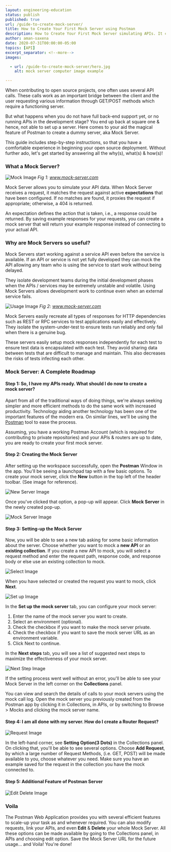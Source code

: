 ```yaml
---
layout: engineering-education
status: publish
published: true
url: /guide-to-create-mock-server/
title: How to Create Your First Mock Server using Postman
description: How to Create Your First Mock Server simulating APIs. It consists of all the extensive details, step-by-step instructions with images and resources links to help in the beginning of your open source deployment.
author: aman-saxena
date: 2020-07-31T00:00:00-05:00
topics: [API]
excerpt_separator: <!--more-->
images:

  - url: /guide-to-create-mock-server/hero.jpg
    alt: mock server computer image example

---
```

When contributing to open source projects, one often uses several API calls. These calls work as an important bridge between the client and the user requesting various information through GET/POST methods which require a functioning server.
<!--more-->

But what happens when you do not have full back-end support yet, or no running APIs in the development stage? You end up back at square one & hence, not able to set up a server. Here comes to your aid the magical feature of Postman to create a dummy server, aka Mock Server.

This guide includes step-by-step instructions, so that you have a comfortable experience in beginning your open source deployment. Without further ado, let's get started by answering all the why(s), what(s) & how(s)!

### What a Mock Server?

![Mock Image](/guide-to-create-mock-server/image00.png) *Fig 1: www.mock-server.com*

Mock Server allows you to simulate your API data. When Mock Server receives a request, it matches the request against active **expectations** that have been configured. If no matches are found, it proxies the request if appropriate; otherwise, a 404 is returned.

An expectation defines the action that is taken, i.e., a response could be returned. By saving example responses for your requests, you can create a mock server that will return your example response instead of connecting to your actual API.

###  Why are Mock Servers so useful?
Mock Servers start working against a service API even before the service is available. If an API or service is not yet fully developed they can mock the API allowing any team who is using the service to start work without being delayed.

They isolate development teams during the initial development phases when the APIs / services may be extremely unstable and volatile. Using Mock Servers allows development work to continue even when an external service fails.

![Usage Image](/guide-to-create-mock-server/image01.png) *Fig 2: www.mock-server.com*

Mock Servers easily recreate all types of responses for HTTP dependencies such as REST or RPC services to test applications easily and effectively. They isolate the system-under-test to ensure tests run reliably and only fail when there is a genuine bug.

These servers easily setup mock responses independently for each test to ensure test data is encapsulated with each test. They avoid sharing data between tests that are difficult to manage and maintain. This also decreases the risks of tests infecting each other.

### Mock Server: A Complete Roadmap

#### Step 1: So, I have my APIs ready. What should I do now to create a mock server?
Apart from all of the traditional ways of doing things, we're always seeking simpler and more efficient methods to do the same work with increased productivity. Technology aiding another technology has been one of the important features of the modern era. On similar lines, we'll be using the [Postman](https://www.postman.com/downloads/) tool to ease the process.

Assuming, you have a working Postman Account (which is required for contributing to private repositories) and your APIs & routers are up to date, you are ready to create your first mock server.

#### Step 2: Creating the Mock Server
After setting up the workspace successfully, open the **Postman** Window in the app. You'll be seeing a launchpad tap with a few basic options. To create your mock server, click the **New** button in the top left of the header toolbar. (See image for reference).

![New Server Image](/guide-to-create-mock-server/image1.png)

Once you've clicked that option, a pop-up will appear. Click **Mock Server** in the newly created pop-up.

![Mock Server Image](/guide-to-create-mock-server/image2.png)

#### Step 3: Setting-up the Mock Server
Now, you will be able to see a new tab asking for some basic information about the server. Choose whether you want to mock a **new API** or an **existing collection**. If you create a new API to mock, you will select a request method and enter the request path, response code, and response body or else use an existing collection to mock.

![Select Image](/guide-to-create-mock-server/image3.png)

When you have selected or created the request you want to mock, click **Next**.

![Set up Image](/guide-to-create-mock-server/image4.png)

In the **Set up the mock server** tab, you can configure your mock server:
1. Enter the name of the mock server you want to create.
2. Select an environment (optional).
3. Check the checkbox if you want to make the mock server private.
4. Check the checkbox if you want to save the mock server URL as an environment variable.
5. Click Next to continue.

In the **Next steps** tab, you will see a list of suggested next steps to maximize the effectiveness of your mock server.

![Next Step Image](/guide-to-create-mock-server/image5.png)

If the setting process went well without an error, you'll be able to see your Mock Server in the left corner on the **Collections** panel.

You can view and search the details of calls to your mock servers using the mock call log. Open the mock server you previously created from the Postman app by clicking it in Collections, in APIs, or by switching to Browse > Mocks and clicking the mock server name.

#### Step 4: I am all done with my server. How do I create a Router Request?

![Request Image](/guide-to-create-mock-server/image6.png)

In the left-hand corner, see **Setting Option(3 Dots)** in the Collections panel. On clicking that, you'll be able to see several options. Choose **Add Request**, by which a large number of Request Methods, (i.e. GET, POST) will be made available to you, choose whatever you need. Make sure you have an example saved for the request in the collection you have the mock connected to.

#### Step 5: Additional Feature of Postman Server

![Edit Delete Image](/guide-to-create-mock-server/image7.png)

### Voila
The Postman Web Application provides you with several efficient features to scale-up your task as and whenever required. You can also modify requests, link your APIs, and even **Edit** & **Delete** your whole Mock Server. All these options can be made available by going to the Collections panel, in APIs and choosing edit option. Save the Mock Server URL for the future usage… and Voila! You're done!
